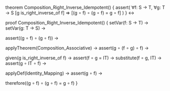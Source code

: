 theorem Composition_Right_Inverse_Idempotent() {
  assert(
    ∀f: S → T, ∀g: T → S 
    [g is_right_inverse_of f] ⇒
    [(g ∘ f) ∘ (g ∘ f) = g ∘ f]
  )
} ↔

proof Composition_Right_Inverse_Idempotent() {
  setVar(f: S → T) →
  setVar(g: T → S) →
  
  assert((g ∘ f) ∘ (g ∘ f)) →
  
  applyTheorem(Composition_Associative) →
  assert(g ∘ (f ∘ g) ∘ f) →
  
  given(g is_right_inverse_of f) →
  assert(f ∘ g = IT) →
  substitute(f ∘ g, IT) →
  assert(g ∘ IT ∘ f) →
  
  applyDef(Identity_Mapping) →
  assert(g ∘ f) →
  
  therefore((g ∘ f) ∘ (g ∘ f) = g ∘ f)
}